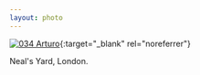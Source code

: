 ```yaml
---
layout: photo
---
```


[![034 Arturo](https://c2.staticflickr.com/4/3763/20037222535_7ddd35d0bc_c.jpg)](https://www.flickr.com/photos/131440297@N08/20037222535/){:target="_blank" rel="noreferrer"}

Neal's Yard, London.
